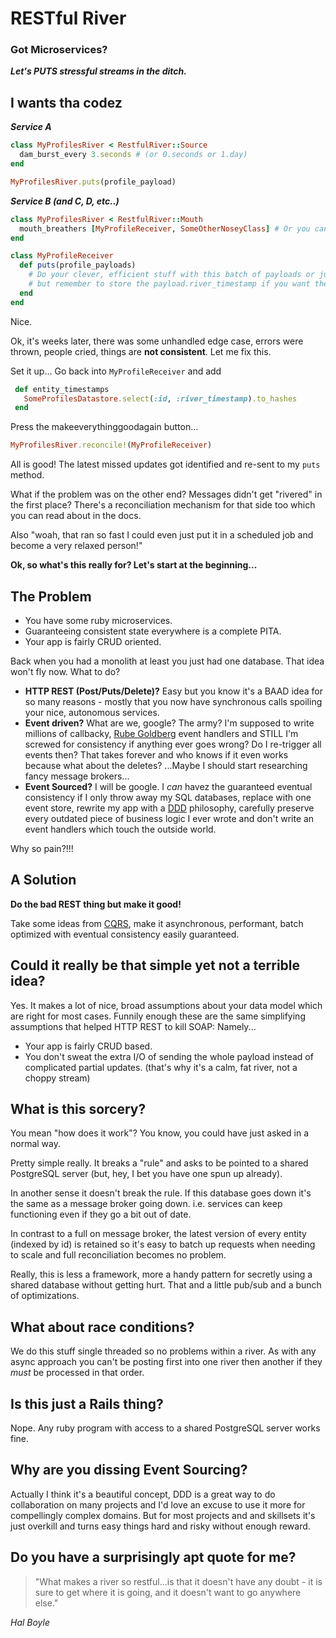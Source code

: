 
# RESTful River

### Got Microservices? 
***Let's PUTS stressful streams in the ditch.***


## I wants tha codez

***Service A***
```ruby
class MyProfilesRiver < RestfulRiver::Source
  dam_burst_every 3.seconds # (or 0.seconds or 1.day)
end

MyProfilesRiver.puts(profile_payload)
```

***Service B (and C, D, etc..)***

```ruby
class MyProfilesRiver < RestfulRiver::Mouth
  mouth_breathers [MyProfileReceiver, SomeOtherNoseyClass] # Or you can say `listeners` if you have no joy.
end

class MyProfileReceiver
  def puts(profile_payloads)
	# Do your clever, efficient stuff with this batch of payloads or just n+1 if it's no biggy
	# but remember to store the payload.river_timestamp if you want the really good stuff I'll tell you next.
  end
end
```
Nice.

Ok, it's weeks later, there was some unhandled edge case, errors were thrown, people cried, things are **not consistent**. Let me fix this.

Set it up... Go back into `MyProfileReceiver` and add
```ruby
 def entity_timestamps
   SomeProfilesDatastore.select(:id, :river_timestamp).to_hashes
 end
```
Press the makeeverythinggoodagain button...
```ruby
MyProfilesRiver.reconcile!(MyProfileReceiver)
```
All is good! The latest missed updates got identified and re-sent to my `puts` method.

What if the problem was on the other end? Messages didn't get "rivered" in the first place? There's a reconciliation mechanism for that side too which you can read about in the docs.

Also "woah, that ran so fast I could even just put it in a scheduled job and become a very relaxed person!" 

**Ok, so what's this really for? Let's start at the beginning...**

## The Problem

- You have some ruby microservices.
- Guaranteeing consistent state everywhere is a complete PITA.
- Your app is fairly CRUD oriented.

Back when you had a monolith at least you just had one database. That idea won't fly now. What to do?
- **HTTP REST (Post/Puts/Delete)?** Easy but you know it's a BAAD idea for so many reasons - mostly that you now have synchronous calls spoiling your nice, autonomous services.
- **Event driven?** What are we, google? The army? I'm supposed to write millions of callbacky, [Rube Goldberg](https://en.wikipedia.org/wiki/Rube_Goldberg_machine) event handlers and STILL I'm screwed for consistency if anything ever goes wrong? Do I re-trigger all events then? That takes forever and who knows if it even works because what about the deletes? ...Maybe I should start researching fancy message brokers...
- **Event Sourced?** I will be google. I *can* havez the guaranteed eventual consistency if I only throw away my SQL databases, replace with one event store, rewrite my app with a [DDD](https://airbrake.io/blog/software-design/domain-driven-design) philosophy, carefully preserve every outdated piece of business logic I ever wrote and don't write an event handlers which touch the outside world. 

Why so pain?!!!
 
## A Solution

**Do the bad REST thing but make it good!**

Take some ideas from [CQRS](https://martinfowler.com/bliki/CQRS.html), make it asynchronous, performant, batch optimized with eventual consistency easily guaranteed.

## Could it really be that simple yet not a terrible idea?

Yes. It makes a lot of nice, broad assumptions about your data model which are right for most cases. Funnily enough these are the same simplifying assumptions that helped HTTP REST to kill SOAP: Namely...

-  Your app is fairly CRUD based.
-  You don't sweat the extra I/O of sending the whole payload instead of complicated partial updates. (that's why it's a calm, fat river, not a choppy stream)

## What is this sorcery?

You mean "how does it work"? You know, you could have just asked in a normal way. 

Pretty simple really. It breaks a "rule" and asks to be pointed to a shared PostgreSQL server (but, hey, I bet you have one spun up already). 

In another sense it doesn't break the rule. If this database goes down it's the same as a message broker going down. i.e. services can keep functioning even if they go a bit out of date.

In contrast to a full on message broker,  the latest version of every entity (indexed by id) is retained so it's easy to batch up requests when needing to scale and full
reconciliation becomes no problem.

Really, this is less a framework, more a handy pattern for secretly using a shared database without getting hurt. That and a little pub/sub and a bunch of optimizations.

## What about race conditions?

We do this stuff single threaded so no problems within a river. As with any async approach you can't be posting first into one river then another if they *must* be processed in that order.

## Is this just a Rails thing?

Nope. Any ruby program with access to a shared PostgreSQL server works fine.

## Why are you dissing Event Sourcing?

Actually I think it's a beautiful concept, DDD is a great way to do collaboration on many projects and I'd love an excuse to use it more for compellingly complex domains. But for most projects and and skillsets it's just overkill and turns easy things hard and risky without enough reward.

## Do you have a surprisingly apt quote for me?

> "What makes a river so restful...is that it doesn't have any
> doubt - it is sure to get where it is going, and it doesn't want to go
> anywhere else."

 *Hal Boyle*

